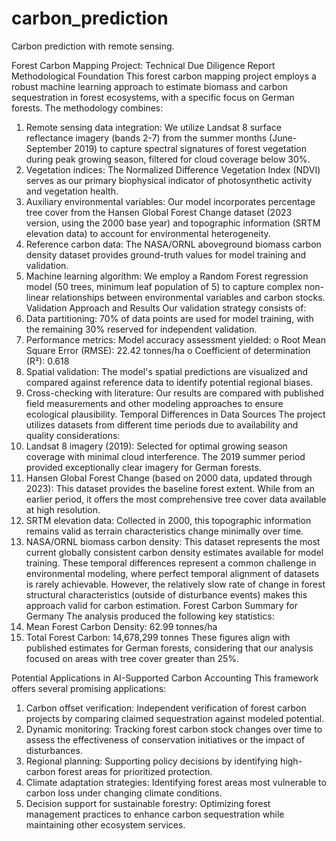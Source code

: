 # carbon_prediction
Carbon prediction with remote sensing. 

Forest Carbon Mapping Project: Technical Due Diligence Report
Methodological Foundation
This forest carbon mapping project employs a robust machine learning approach to estimate biomass and carbon sequestration in forest ecosystems, with a specific focus on German forests. The methodology combines:
1.	Remote sensing data integration: We utilize Landsat 8 surface reflectance imagery (bands 2-7) from the summer months (June-September 2019) to capture spectral signatures of forest vegetation during peak growing season, filtered for cloud coverage below 30%.
2.	Vegetation indices: The Normalized Difference Vegetation Index (NDVI) serves as our primary biophysical indicator of photosynthetic activity and vegetation health.
3.	Auxiliary environmental variables: Our model incorporates percentage tree cover from the Hansen Global Forest Change dataset (2023 version, using the 2000 base year) and topographic information (SRTM elevation data) to account for environmental heterogeneity.
4.	Reference carbon data: The NASA/ORNL aboveground biomass carbon density dataset provides ground-truth values for model training and validation.
5.	Machine learning algorithm: We employ a Random Forest regression model (50 trees, minimum leaf population of 5) to capture complex non-linear relationships between environmental variables and carbon stocks.
Validation Approach and Results
Our validation strategy consists of:
1.	Data partitioning: 70% of data points are used for model training, with the remaining 30% reserved for independent validation.
2.	Performance metrics: Model accuracy assessment yielded:
o	Root Mean Square Error (RMSE): 22.42 tonnes/ha
o	Coefficient of determination (R²): 0.618
3.	Spatial validation: The model's spatial predictions are visualized and compared against reference data to identify potential regional biases.
4.	Cross-checking with literature: Our results are compared with published field measurements and other modeling approaches to ensure ecological plausibility.
Temporal Differences in Data Sources
The project utilizes datasets from different time periods due to availability and quality considerations:
1.	Landsat 8 imagery (2019): Selected for optimal growing season coverage with minimal cloud interference. The 2019 summer period provided exceptionally clear imagery for German forests.
2.	Hansen Global Forest Change (based on 2000 data, updated through 2023): This dataset provides the baseline forest extent. While from an earlier period, it offers the most comprehensive tree cover data available at high resolution.
3.	SRTM elevation data: Collected in 2000, this topographic information remains valid as terrain characteristics change minimally over time.
4.	NASA/ORNL biomass carbon density: This dataset represents the most current globally consistent carbon density estimates available for model training.
These temporal differences represent a common challenge in environmental modeling, where perfect temporal alignment of datasets is rarely achievable. However, the relatively slow rate of change in forest structural characteristics (outside of disturbance events) makes this approach valid for carbon estimation.
Forest Carbon Summary for Germany
The analysis produced the following key statistics:
1.	Mean Forest Carbon Density: 62.99 tonnes/ha
2.	Total Forest Carbon: 14,678,299 tonnes
These figures align with published estimates for German forests, considering that our analysis focused on areas with tree cover greater than 25%.





Potential Applications in AI-Supported Carbon Accounting
This framework offers several promising applications:
1.	Carbon offset verification: Independent verification of forest carbon projects by comparing claimed sequestration against modeled potential.
2.	Dynamic monitoring: Tracking forest carbon stock changes over time to assess the effectiveness of conservation initiatives or the impact of disturbances.
3.	Regional planning: Supporting policy decisions by identifying high-carbon forest areas for prioritized protection.
4.	Climate adaptation strategies: Identifying forest areas most vulnerable to carbon loss under changing climate conditions.
5.	Decision support for sustainable forestry: Optimizing forest management practices to enhance carbon sequestration while maintaining other ecosystem services.

